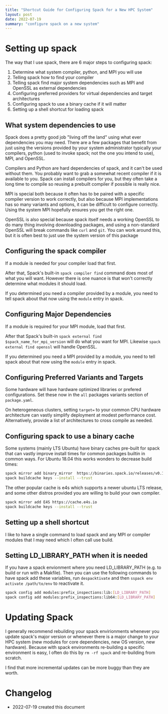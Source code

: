 ```yaml
---
title: "Shortcut Guide for Configuring Spack for a New HPC System"
layout: post
date: 2022-07-19
summary: "configure spack on a new system"
---
```


# Setting up spack

The way that I use spack, there are 6 major steps to configuring spack:

1. Determine what system compiler, python, and MPI you will use
2. Telling spack how to find your compiler
3. Telling spack find major system dependencies such as MPI and OpenSSL as external dependencies
4. Configuring preferred providers for virtual dependencies and target architectures
5. Configuring spack to use a binary cache if it will matter
6. Setting up a shell shortcut for loading spack

## What system dependencies to use

Spack does a pretty good job "living off the land" using what ever dependencies you may need.
There are a few packages that benefit from just using the versions provided by your system
administrator typically your compilers, python (used to invoke spack; not the one you intend to use), 
MPI, and OpenSSL.

Compilers and Python are hard dependencies of spack, and it can't be used without them.  You
probably want to grab a somewhat recent compiler if it is available to you.  Spack can install
compilers for you, but they often take a long time to compile so reusing a prebuilt compiler if
possible is really nice.

MPI is special both because it often has to be paired with a specific compiler version to work
correctly, but also because MPI implementations has so many variants and options, it can be
difficult to configure correctly.  Using the system MPI hopefully ensures you get the right one.

OpenSSL is also special because spack itself needs a working OpenSSL to do many thing involving
downloading packages, and using a non-standard OpenSSL will break commands like `curl` and `git`.
You can work around this,  but it is often best to just use the system version of this package

## Configuring the spack compiler

If a module is needed for your compiler load that first.

After that, Spack's built-in `spack compiler find` command does most of what you will want.  However
there is one nuance is that won't correctly determine what modules it should load.  

If you determined you need a compiler provided by a module, you need to tell spack about that now
using the `module` entry in spack.


##  Configuring Major Dependencies 

If a module is required for your MPI module, load that first.

After that Spack's built-in `spack external find $spack_name_for_mpi_version` will do what you want
for MPI.  Likewise `spack external find openssl` will handle OpenSSL.

If you determined you need a MPI provided by a module, you need to tell spack about that now
using the `module` entry in spack.

## Configuring Preferred Variants and Targets

Some hardware will have hardware optimized libraries or prefered configurations.  Set these now in
the `all` packages variants section of `package.yaml`.

On heterogeneous clusters, setting `target=` to your common CPU hardware architecture can vastly
simplify deployment at modest performance cost.  Alternatively, provide a list of architectures to
cross compile as needed.

## Configuring spack to use a binary cache

Some systems (mainly LTS Ubuntu) have binary caches pre-built for spack that can vastly improve
install times for common packages builtin in common ways.  For Ubuntu 18.04 this works wonders to
decrease build times:

```bash
spack mirror add binary_mirror  https://binaries.spack.io/releases/v0.18
spack buildcache keys --install --trust
```

The other popular cache is e4s which supports a newer ubuntu LTS release, and some other distros
provided you are willing to build your own compiler.

```bash
spack mirror add E4S https://cache.e4s.io
spack buildcache keys --install --trust
```

## Setting up a shell shortcut

I like to have a single command to load spack and any MPI or compiler modules that I may need which
I often call use build.


## Setting LD_LIBRARY_PATH when it is needed

If you have a spack envionment where you need LD_LIBRARY_PATH (e.g. to build or run with a Makfile).
Then you can use the following commands to have spack add these variables, run `despacktivate` and then `sspack env activate /path/to/env` to reactivate it.

```bash
spack config add modules:prefix_inspections:lib:[LD_LIBRARY_PATH]
spack config add modules:prefix_inspections:lib64:[LD_LIBRARY_PATH]
```


# Updating Spack

I generally recommend rebuilding your spack envirionments whenever you update spack's major version
or whenever there is a major change to your HPC system (new modules for core dependencies, new OS
version, new hardware).  Because with spack environments re-building a specific environment is easy,
I often do this by `rm -rf spack` and re-building from scratch.

I find that more incremental updates can be more buggy than they are worth.

# Changelog

+ 2022-07-19 created this document
